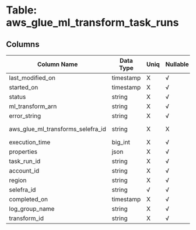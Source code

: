 # Table: aws_glue_ml_transform_task_runs

## Columns 

|  Column Name   |  Data Type  | Uniq | Nullable | Description | 
|  ----  | ----  | ----  | ----  | ---- | 
| last_modified_on | timestamp | X | √ |  | 
| started_on | timestamp | X | √ |  | 
| status | string | X | √ |  | 
| ml_transform_arn | string | X | √ |  | 
| error_string | string | X | √ |  | 
| aws_glue_ml_transforms_selefra_id | string | X | X | fk to aws_glue_ml_transforms.selefra_id | 
| execution_time | big_int | X | √ |  | 
| properties | json | X | √ |  | 
| task_run_id | string | X | √ |  | 
| account_id | string | X | √ |  | 
| region | string | X | √ |  | 
| selefra_id | string | √ | √ | random id | 
| completed_on | timestamp | X | √ |  | 
| log_group_name | string | X | √ |  | 
| transform_id | string | X | √ |  | 


